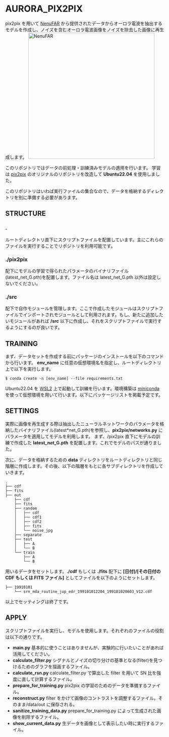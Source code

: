 # AURORA_PIX2PIX

pix2pix を用いて [NenuFAR](https://pparc.gp.tohoku.ac.jp/hfvhf-20190921/) から提供されたデータからオーロラ電波を抽出するモデルを作成し、ノイズを含むオーロラ電波画像をノイズを除去した画像に再生成します。
<img width="400" alt="NenuFAR" src="https://pparc.gp.tohoku.ac.jp/wp-content/uploads/1NeneFAR.png">

このリポジトリではデータの前処理・訓練済みモデルの適用を行います。
学習は [pix2pix](https://github.com/junyanz/pytorch-CycleGAN-and-pix2pix) のオリジナルのリポジトリを改造して **Ubuntu22.04** を使用しました。

このリポジトリはいわば実行ファイルの集合なので、データを格納するディレクトリを別に準備する必要があります。

## STRUCTURE

### **.**

ルートディレクトリ直下にスクリプトファイルを配置しています。主にこれらのファイルを実行することでリポジトリを利用可能です。

### **./pix2pix**

配下にモデルの学習で得られたパラメータのバイナリファイル(latest_net_G.pth)を配置します。ファイル名は latest_net_G.pth 以外は設定しないでください。

### **./src**

配下で自作モジュールを管理します。ここで作成したモジュールはスクリプトファイルでインポートされモジュールとして利用されます。もし、新たに追加したいモジュールがあれば **/src** 以下に作成し、それをスクリプトファイルで実行するようにするのが良いです。

## TRAINING

まず、データセットを作成する前にパッケージのインストールを以下のコマンドから行います。
**env_name** に任意の仮想環境名を指定し、ルートディレクトリ上で以下を実行します。

```
$ conda create -n [env_name] --file requirements.txt
```

Ubuntu22.04 を [WSL2](https://qiita.com/matarillo/items/61a9ead4bfe2868a0b86) 上で起動して訓練を行います。環境構築は [miniconda](https://docs.conda.io/projects/miniconda/en/latest/) を使って仮想環境を用いて行います。以下にパッケージリストを掲載予定です。

## SETTINGS

実際に画像を再生成する際は抽出したニューラルネットワークのパラメータを格納したバイナリファイル(latest\*net_G.pth)を参照し、**pix2pix/networks.py** にパラメータを適用してモデルを利用します。
まず、/pix2pix 直下にモデルの訓練で作成した **latest_net_G.pth** を配置します。これでモデルのパスが通りました。

次に、データを格納するための **data** ディレクトリをルートディレクトリと同じ階層に作成します。その後、以下の階層をもとに各サブディレクトリを作成していきます。

```
.
├── cdf
├── fits
├── out
    ├── cdf
    ├── fits
    ├── random
    │   ├── cdf
    │   ├── cdf1
    │   ├── cdf2
    │   ├── fits
    │   └── noise_jpg
    ├── separate
    ├── test
    │   ├── A
    │   └── B
    └── train
        ├── A
        └── B
```

用いるデータをセットします。**./cdf** もしくは **./fits** 配下に **[日付]/[その日付の CDF もしくは FITS ファイル]** としてファイルを以下のようにセットします。

```
├── 19910101
    └── srn_nda_routine_jup_edr_199101012204_199101020603_V12.cdf
```

以上でセッティングは終了です。

## APPLY

スクリプトファイルを実行し、モデルを使用します。それぞれのファイルの役割は以下の通りです。

- **main.py**
  基本的に使うことはありませんが、実験的に行いたいことがあれば活用してください。
- **calculate_filter.py**
  シグナルとノイズの切り分けの基準となる(filter)を見つけるためのグラフを描画するファイル。
- **calculate_rsn.py**
  calculate_filter.py で算出した filter を用いて SN 比を強度に直して計算するファイル。
- **prepare_for_training.py**
  pix2pix の学習のためのデータを準備するファイル。
- **reconstruct.py**
  filter をかけて画像のコントラストを調整するファイル。そのまま/data/out に保存される。
- **sanitize_training_data.py**
  prepare_for_training.py によって生成された画像を削除するファイル。
- **show_current_data.py**
  生データを画像として表示したい時に実行するファイル。
